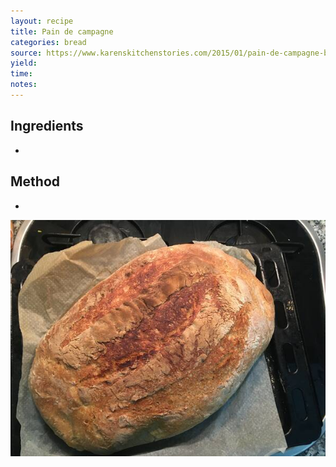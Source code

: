 ```yaml
---
layout: recipe
title: Pain de campagne
categories: bread
source: https://www.karenskitchenstories.com/2015/01/pain-de-campagne-batard.html
yield: 
time: 
notes: 
---
```


## Ingredients
- 

## Method
- 

![recipe-photo](/images/pain-campagne.jpg)
